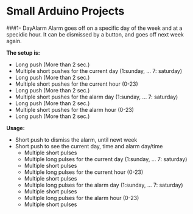# Small Arduino Projects
###1- DayAlarm
Alarm goes off on a specific day of the week and at a specidic hour. It can be dismissed by a button, and goes off next week again.

**The setup is:**
- Long push (More than 2 sec.)
- Multiple short pushes for the current day (1:sunday, ... 7: saturday)
- Long push (More than 2 sec.)
- Multiple short pushes for the current hour (0-23)
- Long push (More than 2 sec.)
- Multiple short pushes for the alarm day (1:sunday, ... 7: saturday)
- Long push (More than 2 sec.)
- Multiple short pushes for the alarm hour (0-23)
- Long push (More than 2 sec.)

**Usage:**
- Short push to dismiss the alarm, until newt week
- Short push to see the current day, time and alarm day/time
	- Multiple short pulses
	- Multiple long pulses for the current day (1:sunday, ... 7: saturday)
	- Multiple short pulses
	- Multiple long pulses for the current hour (0-23)
	- Multiple short pulses
	- Multiple long pulses for the alarm day (1:sunday, ... 7: saturday)
	- Multiple short pulses
	- Multiple long pulses for the alarm hour (0-23)
	- Multiple short pulses
